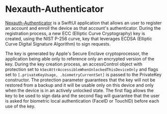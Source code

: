 # Nexauth-Authenticator
[Nexauth-Authenticator](https://github.com/luth31/Nexauth-iOS) is a SwiftUI application that allows an user to register an account and enroll the device as that account's authenticator. During the registration process, a new ECC (Elliptic Curve Cryptography) key is created, using the NIST P-256 curve, key that leverages ECDSA (Elliptic Curve Digital Signature Algorithm) to sign requests.  
  
The key is generated by Apple's Secure Enclave cryptoprocessor, the application being able only to reference only an encrypted version of the key. During the key creation process, an accessControl object with protection set to  `kSecAttrAccessibleWhenUnlockedThisDeviceOnly` and flags set to `[.privateKeyUsage, .biometryCurrentSet]` is passed to the PrivateKey constructor. The protection parameter guarantees that the key will not be restored from a backup and it will be usable only on this device and only when the device is in an actively unlocked state. The first flag allows the key to be used to sign data and the second flag will guarantee that the user is asked for biometric local authentication (FaceID or TouchID) before each use of the key.